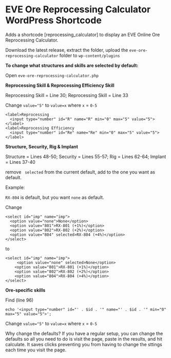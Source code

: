 # EVE Ore Reprocessing Calculator WordPress Shortcode
Adds a shortcode [reprocessing_calculator] to display an EVE Online Ore Reprocessing Calculator.

Download the latest release, extract the folder, upload the `eve-ore-reprocessing-calculator` folder to `wp-content/plugins`


**To change what structures and skills are selected by default:**

Open `eve-ore-reprocessing-calculator.php`

**Reprocessing Skill & Reprocessing Efficiency Skill**

Reprocessing Skill = Line 30; Reprocessing Skill = Line 33

Change `value="5"` to `value=x` where `x` = `0-5`
  ```
<label>Reprocessing
    <input type="number" id="R" name="R" min="0" max="5" value="5">
</label>
<label>Reprocessing Efficiency
    <input type="number" id="Re" name="Re" min="0" max="5" value="5">
</label>
 ```
**Structure, Security, Rig & Implant**

Structure = Lines 48-50; Security = Lines 55-57; Rig = Lines 62-64; Implant = Lines 37-40

remove ` selected` from the current default, add to the one you want as default.

Example:

`RX-804` is default, but you want `none` as default.

Change
```
<select id="imp" name="imp">
  <option value="none">None</option>
  <option value="801">RX-801 (+1%)</option>
  <option value="802">RX-802 (+2%)</option>
  <option value="804" selected>RX-804 (+4%)</option>
</select>
```
to
```
<select id="imp" name="imp">
     <option value="none" selected>None</option>
    <option value="801">RX-801 (+1%)</option>
    <option value="802">RX-802 (+2%)</option>
    <option value="804">RX-804 (+4%)</option>
</select>
```
**Ore-specific skills**

Find (line 96)

`echo '<input type="number" id="' . $id . '" name="' . $id . '" min="0" max="5" value="5">';`

Change `value="5"` to `value=x` where `x` = `0-5`

Why change the defaults? If you have a regular setup, you can change the defaults so all you need to do is visit the page, paste in the results, and hit calculate. It saves clicks preventing you from having to change the sttings each time you visit the page.
